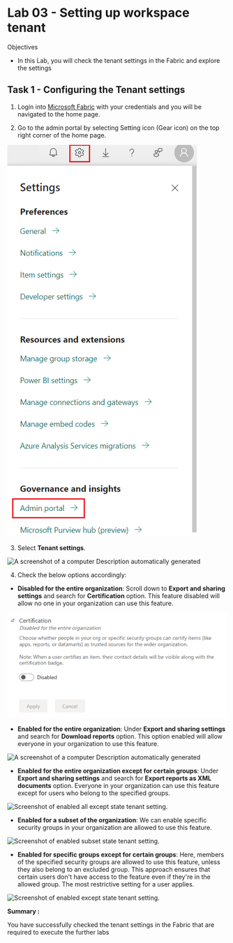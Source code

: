 # Lab 03 - Setting up workspace tenant

Objectives

- In this Lab, you will check the tenant settings in the Fabric and
  explore the settings

## Task 1 - Configuring the Tenant settings

1.  Login into [Microsoft Fabric](https://app.fabric.microsoft.com/)
    with your credentials and you will be navigated to the home page.

2.  Go to the admin portal by selecting Setting icon (Gear icon) on the
    top right corner of the home page.

![](./media/image1.png)

3.  Select **Tenant settings**.

![A screenshot of a computer Description automatically
generated](./media/image2.png)

4.  Check the below options accordingly:

- **Disabled for the entire organization**: Scroll down to **Export and
  sharing settings** and search for **Certification** option. This
  feature disabled will allow no one in your organization can use this
  feature.

![Screenshot of disabled all state tenant setting.](./media/image3.png)

- **Enabled for the entire organization**: Under **Export and sharing
  settings** and search for **Download reports** option. This option
  enabled will allow everyone in your organization to use this feature.

![A screenshot of a computer Description automatically
generated](./media/image4.png)

- **Enabled for the entire organization except for certain groups**:
  Under **Export and sharing settings** and search for **Export reports
  as XML documents** option. Everyone in your organization can use this
  feature except for users who belong to the specified groups.

![Screenshot of enabled all except state tenant
setting.](./media/image5.png)

- **Enabled for a subset of the organization**: We can enable specific
  security groups in your organization are allowed to use this feature.

![Screenshot of enabled subset state tenant
setting.](./media/image6.png)

- **Enabled for specific groups except for certain groups**: Here,
  members of the specified security groups are allowed to use this
  feature, unless they also belong to an excluded group. This approach
  ensures that certain users don't have access to the feature even if
  they're in the allowed group. The most restrictive setting for a user
  applies.

![Screenshot of enabled except state tenant
setting.](./media/image7.png)

**Summary :**

You have successfully checked the tenant settings in the Fabric that are
required to execute the further labs
